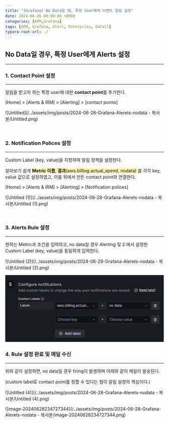 ```yaml
---
title: "[Grafana] No Data일 때, 특정 User에게 이벤트 알림 설정"
date: 2024-06-26 09:00:00 +0900
categories: [APM,Grafana]
tags: [APM, Grafana, Alert, Enterprise, OnCall]
typora-root-url: ./
---
```


## **No Data일 경우, 특정 User에게 Alerts 설정**

---

### **1. Contact Point 설정**

---

알림을 받고자 하는 특정 user에 대한 **contact point**를 추가한다. 

[Home] > [Alerts & IRM] > [Alerting] > [contact points]

![Untitled](/../assets/img/posts/2024-06-28-Grafana-Alerets-nodata - 복사본/Untitled.png)

<br/>

### **2. Notification Polices 설정**

---

Custom Label (key, value)을 지정하여 알림 정책을 설정한다.

알아보기 쉽게 <span style='background-color:#fff5b1'>**Metric 이름**, **결과**(aws.billing.actual_spend, nodata) </span>를 각각 key, value 값으로 설정하였고, 이를 위에서 만든 contact point와 연결한다.

[Home] > [Alerts & IRM] > [Alerting] > [Notification polices]

![Untitled (1)](/../assets/img/posts/2024-06-28-Grafana-Alerets-nodata - 복사본/Untitled (1).png)

<br/>

### **3. Alerts Rule 설정**

---

원하는 Metric과 조건을 입력하고, no data일 경우 Alerting 및 2.에서 설정한 Custom Label (key, value)을 동일하게 입력한다.

![Untitled (2)](/../assets/img/posts/2024-06-28-Grafana-Alerets-nodata - 복사본/Untitled (2).png)

<img src="/../assets/img/posts/2024-06-28-Grafana-Alerets-nodata - 복사본/Untitled (3).png" alt="Untitled (3)" style="zoom:67%;" />

<br/>

### **4. Rule 설정 완료 및 메일 수신**

---

위와 같이 설정하면, no data일 경우 firing이 발생하며 아래와 같이 메일이 발송된다.

(custom label로 contact point를 정할 수 있다는 점이 알림 설정의 핵심이다.)

![Untitled (4)](/../assets/img/posts/2024-06-28-Grafana-Alerets-nodata - 복사본/Untitled (4).png)

![image-20240628234727344](/../assets/img/posts/2024-06-28-Grafana-Alerets-nodata - 복사본/image-20240628234727344.png)

<br/>
